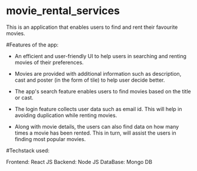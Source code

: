 # movie_rental_services

This is an application that enables users to find and rent their favourite movies.


#Features of the app:

* An efficient and user-friendly UI to help users in searching and renting movies of their preferences.

* Movies are provided with additional information such as description, cast and poster (in the form of tile) to help user decide better.

* The app's search feature enables users to find movies based on the title or cast.

* The login feature collects user data such as email id. This will help in avoiding duplication while renting movies.

* Along with movie details, the users can also find data on how many times a movie has been rented. This in turn, will assist the users in finding most popular movies.

#Techstack used:

<bold>Frontend</bold>: React JS
<bold>Backend</bold>: Node JS
<Bold>DataBase</bold>: Mongo DB
